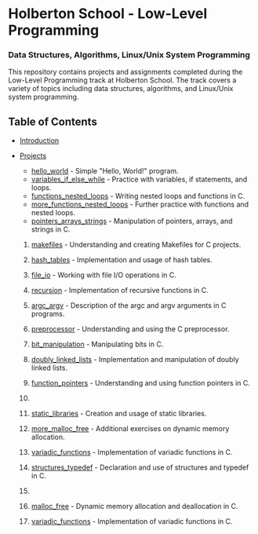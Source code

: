 # Holberton School - Low-Level Programming
### Data Structures, Algorithms, Linux/Unix System Programming

This repository contains projects and assignments completed during the Low-Level Programming track at Holberton School. The track covers a variety of topics including data structures, algorithms, and Linux/Unix system programming.

## Table of Contents

- [Introduction](#introduction)
- [Projects](#projects)
  - [hello_world](hello_world/) - Simple "Hello, World!" program.
  - [variables_if_else_while](variables_if_else_while/) - Practice with variables, if statements, and loops.
  - [functions_nested_loops](functions_nested_loops/) - Writing nested loops and functions in C.
  - [more_functions_nested_loops](more_functions_nested_loops/) - Further practice with functions and nested loops.
  - [pointers_arrays_strings](pointers_arrays_strings/) - Manipulation of pointers, arrays, and strings in C.
 

  1. [makefiles](makefiles/) - Understanding and creating Makefiles for C projects.
  
  4. [hash_tables](hash_tables/) - Implementation and usage of hash tables.

  6. [file_io](file_io/) - Working with file I/O operations in C.
  7. [recursion](recursion/) - Implementation of recursive functions in C.
  8. [argc_argv](argc_argv/) - Description of the argc and argv arguments in C programs.
  9. [preprocessor](preprocessor/) - Understanding and using the C preprocessor.
  10. [bit_manipulation](bit_manipulation/) - Manipulating bits in C.
  11. [doubly_linked_lists](doubly_linked_lists/) - Implementation and manipulation of doubly linked lists.
  12. [function_pointers](function_pointers/) - Understanding and using function pointers in C.
  13. 
  14. [static_libraries](static_libraries/) - Creation and usage of static libraries.
  15. [more_malloc_free](more_malloc_free/) - Additional exercises on dynamic memory allocation.
  16. [variadic_functions](variadic_functions/) - Implementation of variadic functions in C.
  17. [structures_typedef](structures_typedef/) - Declaration and use of structures and typedef in C.
  18. 
  19. [malloc_free](malloc_free/) - Dynamic memory allocation and deallocation in C.
  20. [variadic_functions](variadic_functions/) - Implementation of variadic functions in C.
